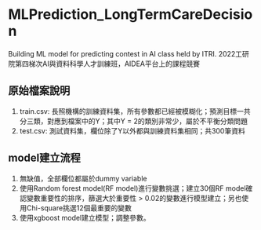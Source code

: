# MLPrediction_LongTermCareDecision
Building ML model for predicting contest in AI class held by ITRI.
2022工研院第四梯次AI與資料科學人才訓練班，AIDEA平台上的課程競賽

## 原始檔案說明
1. train.csv: 長照機構的訓練資料集，所有參數都已經被模糊化；預測目標一共分三類，對應到檔案中的Y；其中Y = 2的類別非常少，屬於不平衡分類問題
2. test.csv: 測試資料集，欄位除了Y以外都與訓練資料集相同；共300筆資料

## model建立流程
1. 無缺值，全部欄位都屬於dummy variable
2. 使用Random forest model(RF model)進行變數挑選；建立30個RF model確認變數重要性的排序，篩選大於重要性 > 0.02的變數進行模型建立；另也使用Chi-square挑選12個最重要的變數
3. 使用xgboost model建立模型；調整參數。
